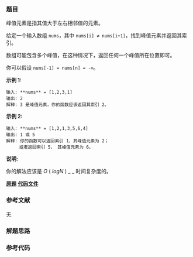 ### 题目
峰值元素是指其值大于左右相邻值的元素。

给定一个输入数组 `nums`，其中 `nums[i] ≠ nums[i+1]`，找到峰值元素并返回其索引。

数组可能包含多个峰值，在这种情况下，返回任何一个峰值所在位置即可。

你可以假设 `nums[-1] = nums[n] = -∞`。

**示例 1:**

    
    
    输入: **nums** = [1,2,3,1]
    输出: 2
    解释: 3 是峰值元素，你的函数应该返回其索引 2。

**示例  2:**

    
    
    输入: **nums** = [1,2,1,3,5,6,4]
    输出: 1 或 5 
    解释: 你的函数可以返回索引 1，其峰值元素为 2；
         或者返回索引 5， 其峰值元素为 6。
    

**说明:**

你的解法应该是  _O_ ( _logN_ ) _ _ 时间复杂度的。

 **[原题](https://leetcode-cn.com/problems/find-peak-element/)**    **[代码文件]()**


### 参考文献
无

### 解题思路




### 参考代码

```go


```




